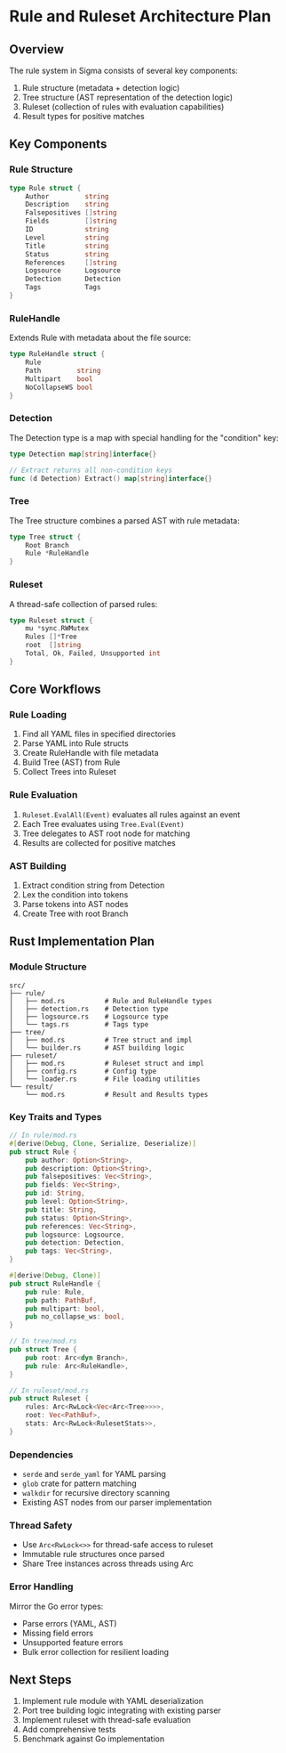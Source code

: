 # Rule and Ruleset Architecture Plan

## Overview
The rule system in Sigma consists of several key components:
1. Rule structure (metadata + detection logic)
2. Tree structure (AST representation of the detection logic)
3. Ruleset (collection of rules with evaluation capabilities)
4. Result types for positive matches

## Key Components

### Rule Structure
```go
type Rule struct {
    Author         string
    Description    string
    Falsepositives []string
    Fields         []string
    ID             string
    Level          string
    Title          string
    Status         string
    References     []string
    Logsource      Logsource
    Detection      Detection
    Tags           Tags
}
```

### RuleHandle
Extends Rule with metadata about the file source:
```go
type RuleHandle struct {
    Rule
    Path         string
    Multipart    bool
    NoCollapseWS bool
}
```

### Detection
The Detection type is a map with special handling for the "condition" key:
```go
type Detection map[string]interface{}

// Extract returns all non-condition keys
func (d Detection) Extract() map[string]interface{}
```

### Tree
The Tree structure combines a parsed AST with rule metadata:
```go
type Tree struct {
    Root Branch
    Rule *RuleHandle
}
```

### Ruleset
A thread-safe collection of parsed rules:
```go
type Ruleset struct {
    mu *sync.RWMutex
    Rules []*Tree
    root  []string
    Total, Ok, Failed, Unsupported int
}
```

## Core Workflows

### Rule Loading
1. Find all YAML files in specified directories
2. Parse YAML into Rule structs
3. Create RuleHandle with file metadata
4. Build Tree (AST) from Rule
5. Collect Trees into Ruleset

### Rule Evaluation
1. `Ruleset.EvalAll(Event)` evaluates all rules against an event
2. Each Tree evaluates using `Tree.Eval(Event)`
3. Tree delegates to AST root node for matching
4. Results are collected for positive matches

### AST Building
1. Extract condition string from Detection
2. Lex the condition into tokens
3. Parse tokens into AST nodes
4. Create Tree with root Branch

## Rust Implementation Plan

### Module Structure
```
src/
├── rule/
│   ├── mod.rs          # Rule and RuleHandle types
│   ├── detection.rs    # Detection type
│   ├── logsource.rs    # Logsource type
│   └── tags.rs         # Tags type
├── tree/
│   ├── mod.rs          # Tree struct and impl
│   └── builder.rs      # AST building logic
├── ruleset/
│   ├── mod.rs          # Ruleset struct and impl
│   ├── config.rs       # Config type
│   └── loader.rs       # File loading utilities
└── result/
    └── mod.rs          # Result and Results types
```

### Key Traits and Types

```rust
// In rule/mod.rs
#[derive(Debug, Clone, Serialize, Deserialize)]
pub struct Rule {
    pub author: Option<String>,
    pub description: Option<String>,
    pub falsepositives: Vec<String>,
    pub fields: Vec<String>,
    pub id: String,
    pub level: Option<String>,
    pub title: String,
    pub status: Option<String>,
    pub references: Vec<String>,
    pub logsource: Logsource,
    pub detection: Detection,
    pub tags: Vec<String>,
}

#[derive(Debug, Clone)]
pub struct RuleHandle {
    pub rule: Rule,
    pub path: PathBuf,
    pub multipart: bool,
    pub no_collapse_ws: bool,
}

// In tree/mod.rs
pub struct Tree {
    pub root: Arc<dyn Branch>,
    pub rule: Arc<RuleHandle>,
}

// In ruleset/mod.rs
pub struct Ruleset {
    rules: Arc<RwLock<Vec<Arc<Tree>>>>,
    root: Vec<PathBuf>,
    stats: Arc<RwLock<RulesetStats>>,
}
```

### Dependencies
- `serde` and `serde_yaml` for YAML parsing
- `glob` crate for pattern matching
- `walkdir` for recursive directory scanning
- Existing AST nodes from our parser implementation

### Thread Safety
- Use `Arc<RwLock<>>` for thread-safe access to ruleset
- Immutable rule structures once parsed
- Share Tree instances across threads using Arc

### Error Handling
Mirror the Go error types:
- Parse errors (YAML, AST)
- Missing field errors
- Unsupported feature errors
- Bulk error collection for resilient loading

## Next Steps
1. Implement rule module with YAML deserialization
2. Port tree building logic integrating with existing parser
3. Implement ruleset with thread-safe evaluation
4. Add comprehensive tests
5. Benchmark against Go implementation